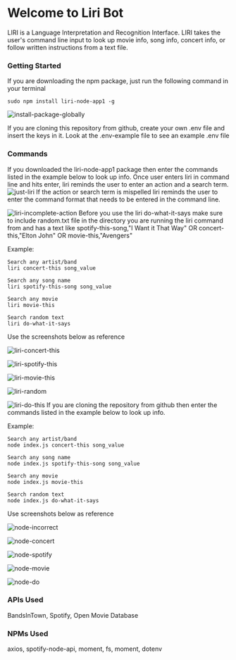 # Welcome to Liri Bot

LIRI is a Language Interpretation and Recognition Interface. LIRI takes the user's command line input to look up movie info, song info, concert info, or follow written instructions from a text file.

### Getting Started

If you are downloading the npm package, just run the following command in your terminal

```
sudo npm install liri-node-app1 -g
```
![install-package-globally](https://user-images.githubusercontent.com/28829258/52517236-5ccee680-2c06-11e9-82a9-0dbdd61ff6d2.png)


If you are cloning this repository from github, create your own .env file and insert the keys in it. Look at the .env-example file to see an example .env file

### Commands

If you downloaded the liri-node-app1 package then enter the commands listed in the example below to look up info. Once user enters liri in command line and hits enter, liri reminds the user to enter an action and a search term.
![just-liri](https://user-images.githubusercontent.com/28829258/52517247-ab7c8080-2c06-11e9-9e64-1c7988e4a6a9.png)
If the action  or search term is mispelled liri reminds the user to enter the command format that needs to be entered in the command line.

![liri-incomplete-action](https://user-images.githubusercontent.com/28829258/52517271-19c14300-2c07-11e9-8308-b05e6f904b5d.png) 
Before you use the liri do-what-it-says make sure to include random.txt file in the directory you are running the liri command from and has a text like spotify-this-song,"I Want it That Way" OR concert-this,"Elton John" OR movie-this,"Avengers"

Example:
```
Search any artist/band
liri concert-this song_value

Search any song name
liri spotify-this-song song_value

Search any movie
liri movie-this 

Search random text
liri do-what-it-says
```
Use the screenshots below as reference

![liri-concert-this](https://user-images.githubusercontent.com/28829258/52517286-58ef9400-2c07-11e9-87d2-da18c61b96cc.png)

![liri-spotify-this](https://user-images.githubusercontent.com/28829258/52517311-b4218680-2c07-11e9-9fd6-4266e864e9fa.png)

![liri-movie-this](https://user-images.githubusercontent.com/28829258/52517318-c56a9300-2c07-11e9-8cf7-0272af084f93.png)

![liri-random](https://user-images.githubusercontent.com/28829258/52517407-ff886480-2c08-11e9-8005-6a108c7b5bd5.png)

![liri-do-this](https://user-images.githubusercontent.com/28829258/52517416-1333cb00-2c09-11e9-9cdb-1a898088a33f.png)
If you are cloning the repository from github then enter the commands listed in the example below to look up info.


Example:
```
Search any artist/band
node index.js concert-this song_value

Search any song name
node index.js spotify-this-song song_value

Search any movie
node index.js movie-this 

Search random text
node index.js do-what-it-says
```
Use screenshots below as reference


![node-incorrect](https://user-images.githubusercontent.com/28829258/52517563-1465f780-2c0b-11e9-95c8-98694082e822.png)

![node-concert](https://user-images.githubusercontent.com/28829258/52517567-30699900-2c0b-11e9-9917-1debcd4c0c7e.png)

![node-spotify](https://user-images.githubusercontent.com/28829258/52517574-44ad9600-2c0b-11e9-99c5-3e40197a0a78.png)

![node-movie](https://user-images.githubusercontent.com/28829258/52517577-4ecf9480-2c0b-11e9-85ab-91fcbc103fb1.png)

![node-do](https://user-images.githubusercontent.com/28829258/52517587-598a2980-2c0b-11e9-94dc-033aaf0dd148.png)




### APIs Used

BandsInTown, Spotify, Open Movie Database

### NPMs Used

axios, spotify-node-api, moment, fs, moment, dotenv

